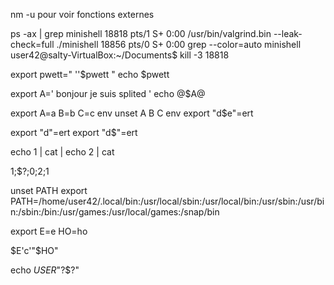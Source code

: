 nm -u pour voir fonctions externes

ps -ax | grep minishell
18818 pts/1    S+     0:00 /usr/bin/valgrind.bin --leak-check=full ./minishell
18856 pts/0    S+     0:00 grep --color=auto minishell
user42@salty-VirtualBox:~/Documents$ kill -3 18818


export pwett="  ''$pwett "
echo $pwett

export A='      bonjour je suis splited '
echo @$A@

export A=a B=b C=c
env
unset A  B C
env
export "d$e"=ert

export "d"=ert
export "d$"=ert

echo 1 | cat | echo 2 | cat

1;$?;0;2;1

unset PATH
export PATH=/home/user42/.local/bin:/usr/local/sbin:/usr/local/bin:/usr/sbin:/usr/bin:/sbin:/bin:/usr/games:/usr/local/games:/snap/bin

export E=e HO=ho

$E'c'"$HO"

echo $USER$"?$?"
